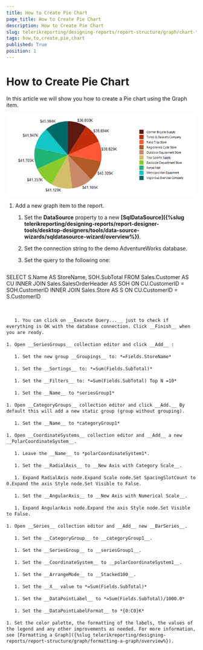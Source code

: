 ```yaml
---
title: How to Create Pie Chart
page_title: How to Create Pie Chart 
description: How to Create Pie Chart
slug: telerikreporting/designing-reports/report-structure/graph/chart-types/pie-charts/how-to-create-pie-chart
tags: how,to,create,pie,chart
published: True
position: 1
---
```


# How to Create Pie Chart

In this article we will show you how to create a Pie chart using the Graph item. 

  ![Pie Chart\Pie Chart](images/Graph/PieChart.png)


1. Add a new graph item to the report.

   1. Set the __DataSource__ property to a new __[SqlDataSource]({%slug telerikreporting/designing-reports/report-designer-tools/desktop-designers/tools/data-source-wizards/sqldatasource-wizard/overview%})__. 

   1. Set the connection string to the demo AdventureWorks database.

   1. Set the query to the following one:

    
      ````sql
SELECT S.Name AS StoreName, SOH.SubTotal
FROM Sales.Customer AS CU
INNER JOIN Sales.SalesOrderHeader AS SOH ON CU.CustomerID = SOH.CustomerID
INNER JOIN Sales.Store AS S ON CU.CustomerID = S.CustomerID
````


   1. You can click on __Execute Query...__ just to check if everything is OK with the database connection. Click __Finish__ when you are ready. 

1. Open __SeriesGroups__ collection editor and click __Add__ : 

   1. Set the new group __Groupings__ to: *=Fields.StoreName* 

   1. Set the __Sortings__ to: *=Sum(Fields.SubTotal)* 

   1. Set the __Filters__ to: *=Sum(Fields.SubTotal) Top N =10* 

   1. Set the __Name__ to *seriesGroup1* 

1. Open __CategoryGroups__ collection editor and click __Add.__ By default this will add a new static group (group without grouping). 

   1. Set the __Name__ to *categoryGroup1* 

1. Open __CoordinateSystems__ collection editor and __Add__ a new __PolarCoordinateSystem__. 

   1. Leave the __Name__ to *polarCoordinateSystem1*. 

   1. Set the __RadialAxis__ to __New Axis with Category Scale__. 

   1. Expand RadialAxis node.Expand Scale node.Set SpacingSlotCount to 0.Expand the axis Style node.Set Visible to False.

   1. Set the __AngularAxis__ to __New Axis with Numerical Scale__. 

   1. Expand AngularAxis node.Expand the axis Style node.Set Visible to False.

1. Open __Series__ collection editor and __Add__ new __BarSeries__. 

   1. Set the __CategoryGroup__ to __categoryGroup1__. 

   1. Set the __SeriesGroup__ to __seriesGroup1__. 

   1. Set the __CoordinateSystem__ to __polarCoordinateSystem1__. 

   1. Set the __ArrangeMode__ to __Stacked100__. 

   1. Set the __X__ value to *=Sum(Fields.SubTotal)* 

   1. Set the __DataPointLabel__ to *=Sum(Fields.SubTotal)/1000.0* 

   1. Set the __DataPointLabelFormat__ to *{0:C0}K* 

1. Set the color palette, the formatting of the labels, the values of the legend and any other improvements as needed. For more information, see [Formatting a Graph]({%slug telerikreporting/designing-reports/report-structure/graph/formatting-a-graph/overview%}). 

